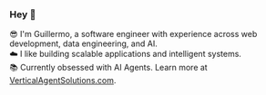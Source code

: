 ### Hey 👋

😎 I'm Guillermo, a software engineer with experience across web development, data engineering, and AI.<br>
☁️ I like building scalable applications and intelligent systems.<br>
📚 Currently obsessed with AI Agents. Learn more at [VerticalAgentSolutions.com](https://verticalagentsolutions.com/).<br>

